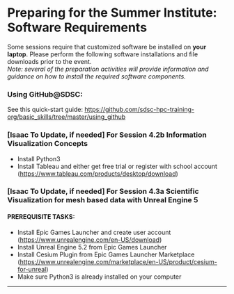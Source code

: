 # Preparing for the Summer Institute: Software Requirements
Some sessions require that customized software be installed on **your laptop**. Please perform the following software installations and file downloads prior to the event. <br/> *Note: several of the preparation activities will provide information and guidance on how to install the required software components.*

### Using GitHub@SDSC:<a name="github"></a>

See this quick-start guide: https://github.com/sdsc-hpc-training-org/basic_skills/tree/master/using_github

### [Isaac To Update, if needed] For Session 4.2b Information Visualization Concepts
* Install Python3
* Install Tableau and either get free trial or register with school account (https://www.tableau.com/products/desktop/download)

### [Isaac To Update, if needed] For Session 4.3a Scientific Visualization for mesh based data with Unreal Engine 5
#### PREREQUISITE TASKS: 
* Install Epic Games Launcher and create user account (https://www.unrealengine.com/en-US/download)
* Install Unreal Engine 5.2 from Epic Games Launcher
* Install Cesium Plugin from Epic Games Launcher Marketplace (https://www.unrealengine.com/marketplace/en-US/product/cesium-for-unreal)
* Make sure Python3 is already installed on your computer
<hr>

